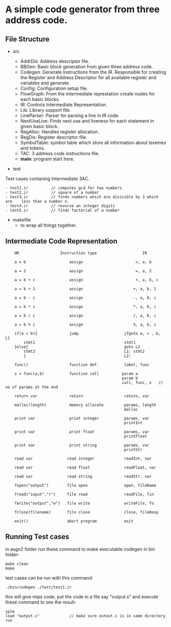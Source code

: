 # A simple code generator from three address code.

## File Structure
- src
    - AddrDis: Address descriptor file. 
    - BBGen: Basic block generation from given three address code.
    - Codegen: Generate Instructions from the IR. Responsible for creating the Register and Address Descriptor for all available register and variables and generate.
    - Config: Configuration setup file.
    - FlowGraph: From the intermediate represtation create nodes for each   basic blocks.
    - IR: Controls Intermediate Representation.
    - Lib: Library support file.
    - LineParser: Parser for parsing a line in IR code.
    - NextUseLive: Finds next use and liveness for each statement in given basic block.
    - RegAlloc: Handles register allocation.
    - RegDis: Register descriptor file.
    - SymbolTable: symbol table which store all information about lexemes and tokens.
    - TAC: 3 address code instructions file. 
    - __main__: program start here.

- test

Test cases contaning Intermediate 3AC.

      
    - test1.ir          // computes gcd for two numbers
    - test2.ir          // square of a number
    - test3.ir          // finds numbers which are divisible by 3 which are    less than a number n. 
    - test4.ir          // reverse an integer digits 
    - test5.ir          // finds factorial of a number
     

- makefile
    - to wrap all things together.

## Intermediate Code Representation


        HR                  Instruction type                    IR

        a = b                   assign                       =, a, b

        a = 2                   assign                       =, a, 2

        a = b + c               assign                       +, a, b, c

        a = b + 1               assign                      +, a, b, 1

        a = b - c               assign                      -, a, b, c

        a = b * c               assign                      *, a, b, c

        a = b / c               assign                      /, a, b, c

        a = b % c               assign                      %, a, b, c

        if(a < b){              jump                    ifgoto a, > , b, L1 
            stmt1                                       stmt1
        }else{                                          goto L2
            stmt2                                       L1: stmt2
            }                                           L2:              

        func()                  function def.           label, func

        x = func(a,b)           function call          param a
                                                       param b
                                                       call, func, x   // no of params at the end 

        return var              return                  return, var

        malloc(length)          memory allocate         params, length 
                                                        malloc      
 
        print var               print integer           params, var
                                                        printInt   

        print var               print float             params, var
                                                        printFloat   

        print var               print string            params, var
                                                        printStr   

        read var               read integer             readInt, var   

        read var               read float               readFloat, var   

        read var               read string              readStr, var 

        fopen("output")        file open                open, fileName     

        fread("input","r")     file read                readFile, fin     

        fwrite("output","w")   file write               writeFile, fo     

        fclose(filename)       file close               close, fileDesp    

        exit()                 abort program            exit    

## Running Test cases

   in asgn2 folder run these command to make executable codegen in bin folder-

    make clean
    make

   test cases can be run with this command:

    ./bin/codegen ./test/test1.ir

   this will give mips code, put the code in a file say "output.s" and execute these command to see the result-

    spim
    load "output.s"             // make sure outout.s is in same directory
    run

